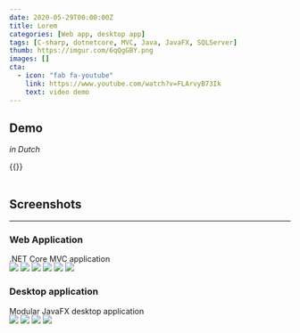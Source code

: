 ```yaml
---
date: 2020-05-29T00:00:00Z
title: Lorem
categories: [Web app, desktop app]
tags: [C-sharp, dotnetcore, MVC, Java, JavaFX, SQLServer]
thumb: https://imgur.com/6qQgGBY.png
images: []
cta:
  - icon: "fab fa-youtube"
    link: https://www.youtube.com/watch?v=FLArvyB73Ik
    text: video demo
---
```


## Demo

_in Dutch_

{{<youtube FLArvyB73Ik>}}
<br><br>

## Screenshots

---

### Web Application

.NET Core MVC application

<div class="site-project-single-images" style="margin-top:-1rem">

[![](https://i.imgur.com/jAsqFfm.png)](https://i.imgur.com/jAsqFfm.png)
[![](https://i.imgur.com/KjQqKAz.png)](https://i.imgur.com/KjQqKAz.png)
[![](https://i.imgur.com/su3uba2.png)](https://i.imgur.com/su3uba2.png)
[![](https://i.imgur.com/lTPWO9R.png)](https://i.imgur.com/lTPWO9R.png)
[![](https://i.imgur.com/rfUKEBv.png)](https://i.imgur.com/rfUKEBv.png)
[![](https://i.imgur.com/P20WTQr.png)](https://i.imgur.com/P20WTQr.png)

</div>

### Desktop application

Modular JavaFX desktop application

<div class="site-project-single-images" style="margin-top:-1rem">

[![](https://i.imgur.com/1OkXask.png)](https://i.imgur.com/1OkXask.png)
[![](https://i.imgur.com/l5OgMdA.png)](https://i.imgur.com/l5OgMdA.png)
[![](https://i.imgur.com/bz4AF75.png)](https://i.imgur.com/bz4AF75.png)
[![](https://i.imgur.com/aCrWrzh.png)](https://i.imgur.com/aCrWrzh.png)

</div>

